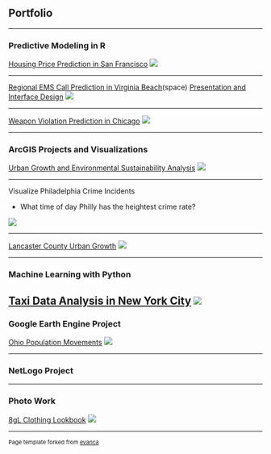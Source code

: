 ## Portfolio

---

### Predictive Modeling in R 

[Housing Price Prediction in San Francisco](/MyProject/MUSA_507_Midterm_writeup_HippoHippo.html)
<img src="images/sfpredict.jpg?raw=true"/>

---
[Regional EMS Call Prediction in Virginia Beach](/MyProject/Xiaoran_Yujing_TeamPsyduckHeadache~!)(space)
[Presentation and Interface Design](/MyProject/EMS_presentation.pdf)
<img src="images/EMS_Calls_VirginiaBeach.gif?raw=true"/>

---
[Weapon Violation Prediction in Chicago](/MyProject/XiaoranWang_RiskPrediction)
<img src="images/wv.jpg?raw=true"/>

---


### ArcGIS Projects and Visualizations 


[Urban Growth and Environmental Sustainability Analysis](/MyProject/Urban_Growth_Environmental_Protection.pdf)
<img src="images/urbandevelop.jpg?raw=true"/>

---

Visualize Philadelphia Crime Incidents
- What time of day Philly has the heightest crime rate? 
<img src="/MyProject/philly_crime.gif?raw=true"/>

---
[Lancaster County Urban Growth](/MyProject/LancasterCountyUrbanGrowthProject.pdf)
<img src="images/urbanidx.jpg?raw=true"/>

---


### Machine Learning with Python

[Taxi Data Analysis in New York City](https://xinyimsumyee.github.io/tanalyxi/)
<img src="images/taxi.jpg?raw=true"/>
---

### Google Earth Engine Project

[Ohio Population Movements](/MyProject/Ohio_Population_Movement.pdf)
<img src="images/gee.jpg?raw=true"/>

---

### NetLogo Project
---

### Photo Work
[8gL Clothing Lookbook](https://www.8gl.store/lookbook)
<img src="images/lookbook.jpg?raw=true"/>


---
<p style="font-size:11px">Page template forked from <a href="https://github.com/evanca/quick-portfolio">evanca</a></p>
<!-- Remove above link if you don't want to attibute -->
